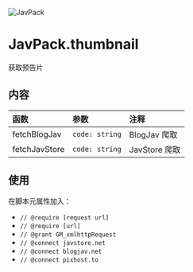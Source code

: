 ![JavPack](https://raw.githubusercontent.com/bolin-dev/JavPack/main/static/logo.png "logo")

# JavPack.thumbnail

获取预告片

## 内容

| 函数          | 参数           | 注释          |
| :------------ | :------------- | :------------ |
| fetchBlogJav  | `code: string` | BlogJav 爬取  |
| fetchJavStore | `code: string` | JavStore 爬取 |

## 使用

在脚本元属性加入：

- `// @require [request url]`
- `// @require [url]`
- `// @grant GM_xmlhttpRequest`
- `// @connect javstore.net`
- `// @connect blogjav.net`
- `// @connect pixhost.to`
